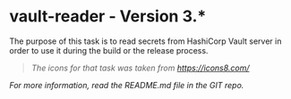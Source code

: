 # vault-reader - Version 3.*
The purpose of this task is to read secrets from HashiCorp Vault server in order to use it during the build or the release process.

>_The icons for that task was taken from https://icons8.com/_

_For more information, read the README.md file in the GIT repo._
